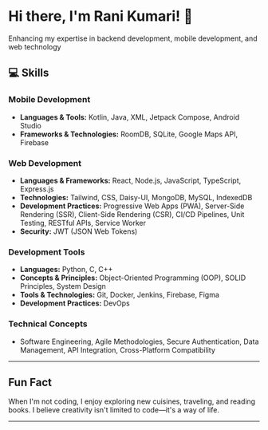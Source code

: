 

# Hi there, I'm Rani Kumari! 👋

Enhancing my expertise in backend development, mobile development, and web technology 

##  💻 Skills

### **Mobile Development**
- **Languages & Tools:** Kotlin, Java, XML, Jetpack Compose, Android Studio
- **Frameworks & Technologies:** RoomDB, SQLite, Google Maps API, Firebase

### **Web Development**
- **Languages & Frameworks:** React, Node.js, JavaScript, TypeScript, Express.js
- **Technologies:** Tailwind, CSS, Daisy-UI, MongoDB, MySQL, IndexedDB
- **Development Practices:** Progressive Web Apps (PWA), Server-Side Rendering (SSR), Client-Side Rendering (CSR), CI/CD Pipelines, Unit Testing, RESTful APIs, Service Worker
- **Security:** JWT (JSON Web Tokens)

### **Development Tools**
- **Languages:** Python, C, C++
- **Concepts & Principles:** Object-Oriented Programming (OOP), SOLID Principles, System Design
- **Tools & Technologies:** Git, Docker, Jenkins, Firebase, Figma
- **Development Practices:** DevOps

### **Technical Concepts**
- Software Engineering, Agile Methodologies, Secure Authentication, Data Management, API Integration, Cross-Platform Compatibility

---

## Fun Fact

When I'm not coding, I enjoy exploring new cuisines, traveling, and reading books. I believe creativity isn't limited to code—it's a way of life.

---
